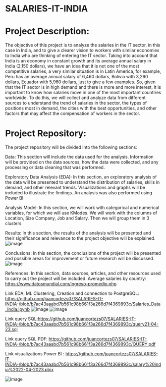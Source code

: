 # SALARIES-IT-INDIA
# Project Description:

The objective of this project is to analyze the salaries in the IT sector, in this case in India, and to give a clearer vision to workers with similar economies to India who are thinking of entering the IT sector.  Taking into account that India is an economy in constant growth and its average annual salary in India (2,150 dollars), we have an idea that it is not one of the most competitive salaries, a very similar situation is in Latin America, for example, Peru has an average annual salary of 6,460 dollars, Bolivia with 3,290 dollars, Ecuador with 5,960 dollars, just to give a few examples. 
So, given that the IT sector is in high demand and there is more and more interest, it is important to know how salaries move in one of the most important countries worldwide.
To do this, we will collect and analyze data from different sources to understand the trend of salaries in the sector, the types of positions most in demand, the cities with the best opportunities, and other factors that may affect the compensation of workers in the sector.

# Project Repository: 

The project repository will be divided into the following sections:

Data: This section will include the data used for the analysis. Information will be provided on the data sources, how the data were collected, and any processing or data cleaning that was performed.


Exploratory Data Analysis (EDA): In this section, an exploratory analysis of the data will be presented to understand the distribution of salaries, skills in demand, and other relevant trends. Visualizations and graphs will be included to illustrate the findings.  An analysis was also performed using Power BI


Analysis Model: In this section, we will work with categorical and numerical variables, for which we will use KModes. We will work with the columns of Location, Size Company, Job and Salary. Then we will group them in 3 clusters


Results: In this section, the results of the analysis will be presented and their significance and relevance to the project objective will be explained.
![image](![image](https://github.com/juancortezs07/SALARIES-IT-INDIA/assets/106040107/a03ae31e-6b2d-4dc4-91e9-dcacce9e817c))



Conclusions: In this section, the conclusions of the project will be presented and possible areas for improvement or future research will be discussed.
![image](https://user-images.githubusercontent.com/106040107/233903240-bdde3a56-347c-4c97-8825-b2668f326b0a.png)


References: In this section, data sources, articles, and other resources used to carry out the project will be included.
Average salaries by country: https://www.datosmundial.com/ingreso-promedio.php

Link EDA, ML Clustering, Creation and connection to PostgreSQL: https://github.com/juancortezs07/SALARIES-IT-INDIA-/blob/b7ac43aaabd7b561c98b661f3a266d7f4369893c/Salaries_Data_India.ipynb
![image](https://user-images.githubusercontent.com/106040107/233902994-997937c1-8451-4aff-aafb-588690d7f995.png)
![image](https://user-images.githubusercontent.com/106040107/233903044-b86cbca7-f7c2-464e-b460-6bac0bf8a0a7.png)


Link  query SQL:https://github.com/juancortezs07/SALARIES-IT-INDIA-/blob/b7ac43aaabd7b561c98b661f3a266d7f4369893c/query21-04-23.sql

Link query SQL PDF: https://github.com/juancortezs07/SALARIES-IT-INDIA-/blob/b7ac43aaabd7b561c98b661f3a266d7f4369893c/QUERY.pdf

Link visualizations Power BI : https://github.com/juancortezs07/SALARIES-IT-INDIA-/blob/b7ac43aaabd7b561c98b661f3a266d7f4369893c/salary%20india%2022-04-2023.pbix

![image](https://user-images.githubusercontent.com/106040107/233902781-39ae9238-a743-44e0-a7f9-55e652f651f7.png)

